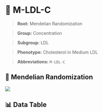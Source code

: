 # 🧪 M-LDL-C

> **Root:** Mendelian Randomization

> **Group:** Concentration  

> **Subgroup:** LDL

> **Phenotype:** Cholesterol in Medium LDL  

> **Abbreviations:** `M-LDL-C`

## 🧬 Mendelian Randomization  

<img src="/MR/Figures/Inverse/MhengxianLDLhengxianC.png"/>


## 📊 Data Table


<CsvTableMRI src="/public/MR/Data/Inverse/MhengxianLDLhengxianC.csv"/>
